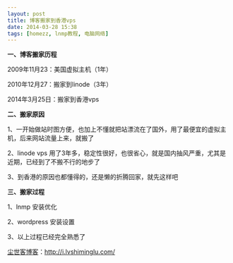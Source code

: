 ```yaml
---
layout: post
title: 博客搬家到香港vps
date: 2014-03-28 15:38
tags: [homezz, lnmp教程, 电脑网络]
---
```

<strong>一、博客搬家历程</strong>

2009年11月23：美国虚拟主机（1年）

2010年12月27：搬家到linode（3年）

2014年3月25日：搬家到香港vps

<strong>二、搬家原因</strong>

1、一开始做站时图方便，也加上不懂就把站漂流在了国外，用了最便宜的虚拟主机，后来网站流量上来，就搬了

2、linode vps 用了3年多，稳定性很好，也很省心，就是国内抽风严重，尤其是近期，已经到了不搬不行的地步了

3、到香港的原因也都懂得的，还是懒的折腾回家，就先这样吧

<strong>三、搬家过程</strong>

1、lnmp 安装优化

2、wordpress 安装设置

3、以上过程已经完全熟悉了

<a href="http://i.lvshiminglu.com/">尘世客博客</a>：<a href="http://i.lvshiminglu.com/">http://i.lvshiminglu.com/</a>

